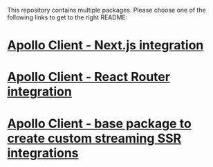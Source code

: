 This repository contains multiple packages. Please choose one of the following links to get to the right README:

# [Apollo Client - Next.js integration](./packages/experimental-nextjs-app-support/README.md)

# [Apollo Client - React Router integration](./packages/react-router/README.md)

# [Apollo Client - base package to create custom streaming SSR integrations](./packages/client-react-streaming/README.md)
